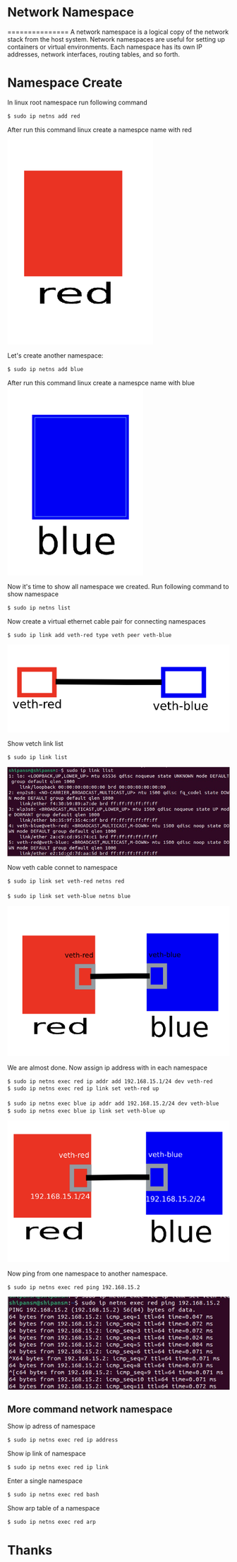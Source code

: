 # Network Namespace
===============
A network namespace is a logical copy of the network stack from the host system. Network namespaces are useful for setting up containers or virtual environments. Each namespace has its own IP addresses, network interfaces, routing tables, and so forth.

# Namespace Create
In linux root namespace run following command
```bash
$ sudo ip netns add red
```
After run this command linux create a namespce name with red
![image info](./rednamespace.png)

Let's create another namespace:
```bash
$ sudo ip netns add blue
```

After run this command linux create a namespce name with blue
![image info](./bluenamespace.png)

Now it's time to show all namespace we created. Run following command to show namespace

```bash
$ sudo ip netns list
```
Now create a virtual ethernet cable pair for connecting namespaces

```bash
$ sudo ip link add veth-red type veth peer veth-blue
```
![image info](./vetch-cable.png)

Show vetch link list
```bash
$ sudo ip link list
```
![image info](./linkshow.jpeg)

Now veth cable connet to namespace

```bash
$ sudo ip link set veth-red netns red

$ sudo ip link set veth-blue netns blue
```

![image info](./rbconnect.png)

We are almost done. Now assign ip address with in each namespace

```bash
$ sudo ip netns exec red ip addr add 192.168.15.1/24 dev veth-red
$ sudo ip netns exec red ip link set veth-red up

$ sudo ip netns exec blue ip addr add 192.168.15.2/24 dev veth-blue
$ sudo ip netns exec blue ip link set veth-blue up
```
![image info](./rbip24.png)

Now ping from one namespace to another namespace.

```bash
$ sudo ip netns exec red ping 192.168.15.2
```
![image info](./ping.jpeg)

## More command network namespace

Show ip adress of namespace

```bash
$ sudo ip netns exec red ip address
```

Show ip link of namespace

```bash
$ sudo ip netns exec red ip link
```
Enter a single namespace

```bash
$ sudo ip netns exec red bash
```

Show arp table of a namespace

```bash
$ sudo ip netns exec red arp
```

# Thanks